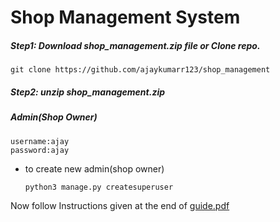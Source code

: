 # Shop Management System
##### Step1: Download shop_management.zip file  or       Clone repo.
```
git clone https://github.com/ajaykumarr123/shop_management 
```
##### Step2: unzip shop_management.zip</br>

##### Admin(Shop Owner) </br>
```
username:ajay
password:ajay
```

* to create new admin(shop owner)</br>
  ```
  python3 manage.py createsuperuser
  ```
Now follow Instructions given at the end of [guide.pdf](https://github.com/ajaykumarr123/shop_management/blob/master/guide.pdf)
